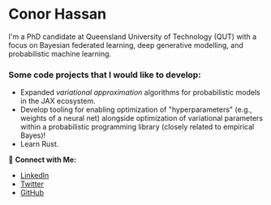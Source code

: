 # Conor Hassan

I'm a PhD candidate at Queensland University of Technology (QUT) with a focus on Bayesian federated learning, deep generative modelling, and probabilistic machine learning. 

### Some code projects that I would like to develop: 

- Expanded *variational approximation* algorithms for probabilistic models in the JAX ecosystem.
- Develop tooling for enabling optimization of "hyperparameters" (e.g., weights of a neural net) alongside optimization of variational parameters within a probabilistic programming library (closely related to empirical Bayes)!
- Learn Rust. 

🔗 **Connect with Me:**
- [LinkedIn](https://linkedin.com/in/yourusername)
- [Twitter](https://twitter.com/yourusername)
- [GitHub](https://github.com/yourusername)


